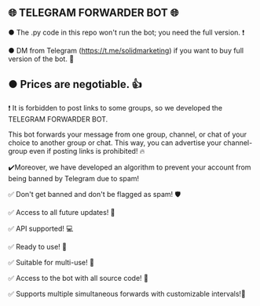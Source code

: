 🌐 TELEGRAM FORWARDER BOT 🌐
---------------------------------------------------------------------------------------------------------------

● The .py code in this repo won't run the bot; you need the full version. ❗

● DM from Telegram (https://t.me/solidmarketing) if you want to buy full version of the bot. 💬

● Prices are negotiable. 👍
---------------------------------------------------------------------------------------------------------------
❗️ It is forbidden to post links to some groups, so we developed the TELEGRAM FORWARDER BOT.

This bot forwards your message from one group, channel, or chat of your choice to another group or chat. This way, you can advertise your channel-group even if posting links is prohibited! 🔥

✔️Moreover, we have developed an algorithm to prevent your account from being banned by Telegram due to spam!

✅ Don't get banned and don't be flagged as spam! 🛡

✅ Access to all future updates! 🌟

✅ API supported! 💻

✅ Ready to use! 🚀

✅ Suitable for multi-use! 🔄

✅ Access to the bot with all source code! 📂

✅ Supports multiple simultaneous forwards with customizable intervals!📨
